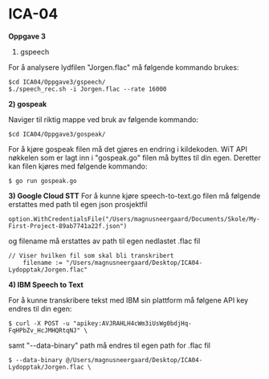 # ICA-04

**Oppgave 3**


1) gspeech

For å analysere lydfilen "Jorgen.flac" må følgende kommando brukes:

```
$cd ICA04/Oppgave3/gspeech/
$./speech_rec.sh -i Jorgen.flac --rate 16000
```



**2) gospeak**

Naviger til riktig mappe ved bruk av følgende kommando:

```
$cd ICA04/Oppgave3/gospeak/
```
For å kjøre gospeak filen må det gjøres en endring i kildekoden. WiT API nøkkelen som er lagt inn i "gospeak.go" filen må byttes til din egen. Deretter kan filen kjøres med følgende kommando:
```
$ go run gospeak.go
```


**3) Google Cloud STT**
For å kunne kjøre speech-to-text.go filen må følgende erstattes med path til egen json prosjektfil

```
option.WithCredentialsFile("/Users/magnusneergaard/Documents/Skole/My-First-Project-89ab7741a22f.json")
```

og filename må erstattes av path til egen nedlastet .flac fil

```
// Viser hvilken fil som skal bli transkribert
	filename := "/Users/magnusneergaard/Desktop/ICA04-Lydopptak/Jorgen.flac"
```



**4) IBM Speech to Text**

For å kunne transkribere tekst med IBM sin plattform må følgene API key endres til din egen:

```
$ curl -X POST -u "apikey:AVJRAHLH4cWm3iUsWg0bdjHq-FqHPbZv_HcJMHQRtqNJ" \
```
samt "--data-binary" path må endres til egen path for .flac fil
```
$ --data-binary @/Users/magnusneergaard/Desktop/ICA04-Lydopptak/Jorgen.flac \
```
